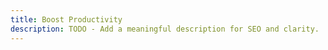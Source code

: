 ```yaml
---
title: Boost Productivity
description: TODO - Add a meaningful description for SEO and clarity.
---
```

